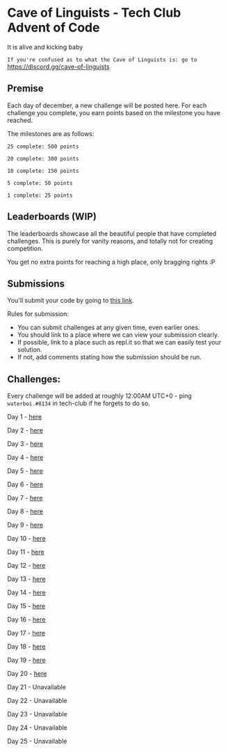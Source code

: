 # Cave of Linguists - Tech Club Advent of Code

It is alive and kicking baby

`If you're confused as to what the Cave of Linguists is: go to` https://discord.gg/cave-of-linguists

## Premise

Each day of december, a new challenge will be posted here. For each challenge you complete, you earn points based on the milestone you have reached.

The milestones are as follows:
```
25 complete: 500 points

20 complete: 300 points

10 complete: 150 points

5 complete: 50 points

1 complete: 25 points
```
## Leaderboards (WIP)


The leaderboards showcase all the beautiful people that have completed challenges. This is purely for vanity reasons, and totally not for creating competition. 

You get no extra points for reaching a high place, only bragging rights :P

## Submissions

You'll submit your code by going to [this link](https://docs.google.com/forms/d/1SsjQ2lDbAs_g1H49ZS44y6Tw1KuX3sM9f6GKW_YaNaI). 

Rules for submission:
- You can submit challenges at any given time, even earlier ones.
- You should link to a place where we can view your submission clearly.
- If possible, link to a place such as repl.it so that we can easily test your solution.
- If not, add comments stating how the submission should be run.



## Challenges:
Every challenge will be added at roughly 12:00AM UTC+0 - ping `waterboi.#8134` in tech-club if he forgets to do so.

Day 1 - [here](1.md)

Day 2 - [here](2.md)

Day 3 - [here](3.md)

Day 4 - [here](4.md)

Day 5 - [here](5.md)

Day 6 - [here](6.md)

Day 7 - [here](7.md)

Day 8 - [here](8.md)

Day 9 - [here](9.md)

Day 10 - [here](10.md)

Day 11 - [here](11.md)

Day 12 - [here](12.md)

Day 13 - [here](13.md)

Day 14 - [here](14.md)

Day 15 - [here](15.md)

Day 16 - [here](16.md)

Day 17 - [here](17.md)

Day 18 - [here](18.md)

Day 19 - [here](19.md)

Day 20 - [here](20.md)

Day 21 - Unavailable

Day 22 - Unavailable

Day 23 - Unavailable

Day 24 - Unavailable

Day 25 - Unavailable
